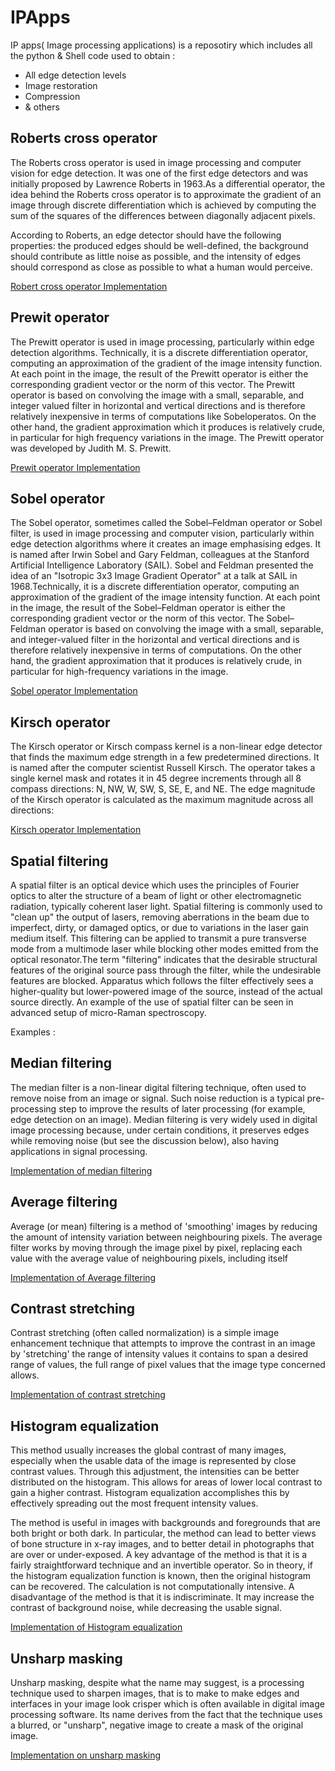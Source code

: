 # IPApps

IP apps( Image processing applications) is a reposotiry which includes all the python & Shell code used to obtain :
- All edge detection levels
- Image restoration
- Compression
- & others

## Roberts cross operator

The Roberts cross operator is used in image processing and computer vision for edge detection. It was one of the first edge detectors and was initially proposed by Lawrence Roberts in 1963.As a differential operator, the idea behind the Roberts cross operator is to approximate the gradient of
an image through discrete differentiation which is achieved by computing the sum of the squares of the differences between diagonally adjacent pixels.

According to Roberts, an edge detector should have the following properties: the produced edges should be well-defined, the background should contribute as little noise as possible, and the intensity of edges should correspond as close as possible to what a human would perceive.

[Robert cross operator Implementation](https://github.com/MeitanteiAshour/IPApps/blob/master/robertopt.py)

## Prewit operator 

The Prewitt operator is used in image processing, particularly within edge detection algorithms. Technically, it is a discrete differentiation operator, computing an approximation of the gradient of the image intensity function. At each point in the image, the result of the Prewitt operator is either the corresponding gradient vector or the norm of this vector. The Prewitt operator is based on convolving the image with a small, separable, and integer valued filter in horizontal and vertical directions and is therefore relatively inexpensive in terms of computations like Sobeloperatos. On the other hand, the gradient approximation which it produces is relatively crude, in particular for high frequency variations in the image. The Prewitt operator was developed by Judith M. S. Prewitt.

[Prewit operator Implementation](https://github.com/MeitanteiAshour/IPApps/blob/master/prewit_opt.py)

## Sobel operator

The Sobel operator, sometimes called the Sobel–Feldman operator or Sobel filter, is used in image processing and computer vision, particularly within edge detection algorithms where it creates an image emphasising edges. It is named after Irwin Sobel and Gary Feldman, colleagues at the Stanford Artificial Intelligence Laboratory (SAIL). Sobel and Feldman presented the idea of an "Isotropic 3x3 Image Gradient Operator" at a talk at SAIL in 1968.Technically, it is a discrete differentiation operator, computing an approximation of the gradient of the image intensity function. At each point in the image, the result of the Sobel–Feldman operator is either the corresponding gradient vector or the norm of this vector. The Sobel–Feldman operator is based on convolving the image with a small, separable, and integer-valued filter in the horizontal and vertical directions and is therefore relatively inexpensive in terms of computations. On the other hand, the gradient approximation that it produces is relatively crude, in particular for high-frequency variations in the image.

[Sobel operator Implementation](https://github.com/MeitanteiAshour/IPApps/blob/master/sobel_op.py)

## Kirsch operator

The Kirsch operator or Kirsch compass kernel is a non-linear edge detector that finds the maximum edge strength in a few predetermined directions. It is named after the computer scientist Russell Kirsch.
The operator takes a single kernel mask and rotates it in 45 degree increments through all 8 compass directions: N, NW, W, SW, S, SE, E, and NE. The edge magnitude of the Kirsch operator is calculated as the maximum magnitude across all directions:

[Kirsch operator Implementation](https://en.wikipedia.org/wiki/Kirsch_operator)

## Spatial filtering

A spatial filter is an optical device which uses the principles of Fourier optics to alter the structure of a beam of light or other electromagnetic radiation, typically coherent laser light. Spatial filtering is commonly used to "clean up" the output of lasers, removing aberrations in the beam due to imperfect, dirty, or damaged optics, or due to variations in the laser gain medium itself. This filtering can be applied to transmit a pure transverse mode from a multimode laser while blocking other modes emitted from the optical resonator.The term "filtering" indicates that the desirable structural features of the original source pass through the filter, while the undesirable features are blocked. Apparatus which follows the filter effectively sees a higher-quality but lower-powered image of the source, instead of the actual source directly. An example of the use of spatial filter can be seen in advanced setup of micro-Raman spectroscopy.

Examples : 

## Median filtering

The median filter is a non-linear digital filtering technique, often used to remove noise from an image or signal. Such noise reduction is a typical pre-processing step to improve the results of later processing (for example, edge detection on an image). Median filtering is very widely used in digital image processing because, under certain conditions, it preserves edges while removing noise (but see the discussion below), also having applications in signal processing.

[Implementation of median filtering](https://github.com/MeitanteiAshour/IPApps/blob/master/median_filtering.py)

## Average filtering

Average (or mean) filtering is a method of 'smoothing' images by reducing the amount of intensity variation between neighbouring pixels. The average filter works by moving through the image pixel by pixel, replacing each value with the average value of neighbouring pixels, including itself

[Implementation of Average filtering](https://github.com/MeitanteiAshour/IPApps/blob/master/average_filter.py)

## Contrast stretching

Contrast stretching (often called normalization) is a simple image enhancement technique that attempts to improve the contrast in an image by 'stretching' the range of intensity values it contains to span a desired range of values, the full range of pixel values that the image type concerned allows.

[Implementation of contrast stretching](https://github.com/MeitanteiAshour/IPApps/blob/master/contrast_streching.py)

## Histogram equalization

This method usually increases the global contrast of many images, especially when the usable data of the image is represented by close contrast values. Through this adjustment, the intensities can be better distributed on the histogram. This allows for areas of lower local contrast to gain a higher contrast. Histogram equalization accomplishes this by effectively spreading out the most frequent intensity values.

The method is useful in images with backgrounds and foregrounds that are both bright or both dark. In particular, the method can lead to better views of bone structure in x-ray images, and to better detail in photographs that are over or under-exposed. A key advantage of the method is that it is a fairly straightforward technique and an invertible operator. So in theory, if the histogram equalization function is known, then the original histogram can be recovered. The calculation is not computationally intensive. A disadvantage of the method is that it is indiscriminate. It may increase the contrast of background noise, while decreasing the usable signal.

[Implementation of Histogram equalization](https://github.com/MeitanteiAshour/IPApps/blob/master/histogram_equilization.py)

## Unsharp masking

Unsharp masking, despite what the name may suggest, is a processing technique used to sharpen images, that is to make to make edges and interfaces in your image look crisper which is often available in digital image processing software. Its name derives from the fact that the technique uses a blurred, or "unsharp", negative image to create a mask of the original image.

[Implementation on unsharp masking](https://github.com/MeitanteiAshour/IPApps/blob/master/unsharp_masking.py)
